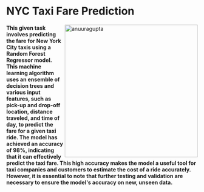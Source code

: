 <h1><strong>NYC Taxi Fare Prediction</h1></strong>

<p><img align="right" width="350" src="https://media.tenor.com/YU5ZVfbYA9MAAAAM/taxi-cab.gif" alt="anuuragupta" /></p>

<n><strong>This given task involves predicting the fare for New York City taxis using a Random Forest Regressor model. This machine learning algorithm uses an ensemble of decision trees and various input features, such as pick-up and drop-off location, distance traveled, and time of day, to predict the fare for a given taxi ride. The model has achieved an accuracy of 98%, indicating that it can effectively predict the taxi fare. This high accuracy makes the model a useful tool for taxi companies and customers to estimate the cost of a ride accurately. However, it is essential to note that further testing and validation are necessary to ensure the model's accuracy on new, unseen data.</strong></n>


